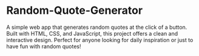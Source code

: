 # Random-Quote-Generator
A simple web app that generates random quotes at the click of a button. Built with HTML, CSS, and JavaScript, this project offers a clean and interactive design. Perfect for anyone looking for daily inspiration or just to have fun with random quotes!
